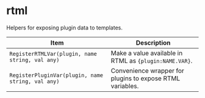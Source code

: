 # rtml

Helpers for exposing plugin data to templates.

| Item | Description |
| --- | --- |
| `RegisterRTMLVar(plugin, name string, val any)` | Make a value available in RTML as `{plugin:NAME.VAR}`. |
| `RegisterPluginVar(plugin, name string, val any)` | Convenience wrapper for plugins to expose RTML variables. |

